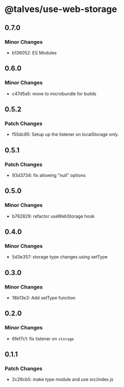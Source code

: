 # @talves/use-web-storage

## 0.7.0

### Minor Changes

- b136052: ES Modules

## 0.6.0

### Minor Changes

- c47d5a5: move to microbundle for builds

## 0.5.2

### Patch Changes

- f55dc85: Setup up the listener on localStorage only.

## 0.5.1

### Patch Changes

- 93d3734: fix allowing "null" options

## 0.5.0

### Minor Changes

- b762829: refactor useWebStorage hook

## 0.4.0

### Minor Changes

- 5d3e357: storage type changes using setType

## 0.3.0

### Minor Changes

- 18b13e3: Add setType function

## 0.2.0

### Minor Changes

- 6fef7c1: fix listener on `storage`

## 0.1.1

### Patch Changes

- 2c26cb5: make type module and use src/index.js
